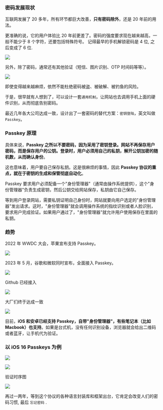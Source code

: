 ### 密码发展现状

互联网发展了 20 多年，所有环节都巨大改善，**只有密码除外**，还是 20 年前的用法。

更准确的说，它的用户体验比 20 年前更差了。密码的强度要求现在越来越高，一般不能少于 8 个字符，还要包括特殊符号。 记得最早的手机解锁密码是 4 位, 之后变成了 6 位.

![](https://gcy-1306312261.cos.ap-chengdu.myqcloud.com/blog/20230723141920.png)

另外，除了密码，通常还有其他验证（短信、图片识别、OTP 时间码等等）。

![](https://gcy-1306312261.cos.ap-chengdu.myqcloud.com/blog/20230723141938.png)

即使变得越来越麻烦，依然不能杜绝密码被盗、被破解、被钓鱼的风险。

于是，很早就有人想到了，可以设计一套`通用机制`，让网站也去调用手机上面的硬件识别，从而彻底告别密码。

最近几年各大公司达成一致，设计出了一套密码的替代方案：`密钥登陆`，英文叫做 `Passkey`。

### Passkey 原理

具体来说，**Passkey 之所以不要密码，因为采用了密钥登录。网站不再保存用户密码，而是保存用户的公钥。登录时，用户必须用自己的私钥，解开公钥加密的随机数，从而确认身份**。

这也意味着，用户要自己保存私钥。这是很麻烦的事情，因此 **Passkey 协议的重点，就在于密钥的生成和保管彻底自动化**。

Passkey 要求用户必须配备一个"身份管理器"（通常由操作系统提供），这个"身份管理器"负责生成密钥，然后公钥交给网站保存，私钥由它自己保存。

等到用户登录网站，需要私钥证明自己身份时，网站就要向用户选定的"身份管理器"发出请求。这时，"身份管理器"就会调用操作系统的指纹识别或者人脸识别，要求用户完成验证。如果用户通过了，"身份管理器"就允许用户使用保存在里面的私钥。

### 趋势

2022 年 WWDC 大会，苹果宣布支持 Passkey。

![](https://gcy-1306312261.cos.ap-chengdu.myqcloud.com/blog/20230723142208.png)

2023 年 5 月，谷歌和微软同时宣布，全面接入 Passkey。

![](https://gcy-1306312261.cos.ap-chengdu.myqcloud.com/blog/20230723142309.png)

Github 已经接入

![](https://gcy-1306312261.cos.ap-chengdu.myqcloud.com/blog/20230723144131.png)

大厂们终于达成一致

![](https://gcy-1306312261.cos.ap-chengdu.myqcloud.com/blog/20230723142331.png)

目前，**iOS 和安卓已经支持 Passkey，自带"身份管理器"，有些笔记本（比如 Macbook）也支持**。如果是台式机，没有任何识别设备，浏览器就会给出二维码或者蓝牙，让手机代为验证。

### 以 iOS 16 Passkeys 为例

![](https://gcy-1306312261.cos.ap-chengdu.myqcloud.com/blog/20230723142801.png)

![](https://gcy-1306312261.cos.ap-chengdu.myqcloud.com/blog/20230723142815.png)

验证时序图

![](https://gcy-1306312261.cos.ap-chengdu.myqcloud.com/blog/20230723142732.png)

再过一两年，等到这个协议的各种语言封装库和框架出台，它肯定会改变人们的密码习惯, 最后 `忘记密码` .
